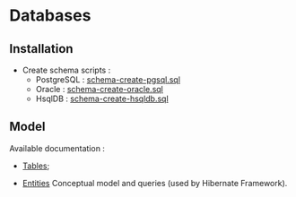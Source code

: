 # Databases

## Installation

- Create schema scripts :
  - PostgreSQL : [schema-create-pgsql.sql](./sql/schema-create-pgsql.sql)
  - Oracle : [schema-create-oracle.sql](./sql/schema-create-oracle.sql)
  - HsqlDB : [schema-create-hsqldb.sql](./sql/schema-create-hsqldb.sql)


## Model

Available documentation :

- [Tables](./sumaris-core/hibernate/tables/index.html);

- [Entities](./sumaris-core/hibernate/entities/index.html) Conceptual model and queries (used by Hibernate Framework).

